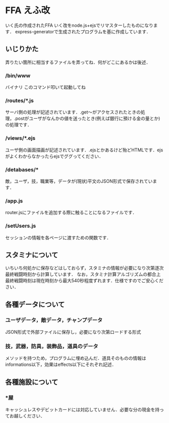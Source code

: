 # FFA えふ改
いく氏の作成されたFFA いく改をnode.js+ejsでリマスターしたものになります．
express-generatorで生成されたプログラムを基に作成しています．


## いじりかた
弄りたい箇所に相当するファイルを弄ってね．何がどこにあるかは後述．

### /bin/www
バイナリ このコマンド叩いて起動してね

### /routes/*.js
サーバ側の処理が記述されています．.get～がアクセスされたときの処理，.postがユーザがなんかの値を送ったとき(例えば銀行に預ける金の量とか)の処理です．

### /views/*.ejs
ユーザ側の画面描画が記述されています．.ejsとかあるけど殆どHTMLです．ejsがよくわからなかったらejsでググってください．

### /detabases/*
敵，ユーザ，技，職業等，データが(現状)平文のJSON形式で保存されています．

### /app.js
router.jsにファイルを追加する際に触ることになるファイルです．

### /setUsers.js
セッションの情報を各ページに渡すための関数です．



## スタミナについて
いちいち何処かに保存などはしておらず，スタミナの情報が必要になり次第逐次最終戦闘時刻から計算しています．
なお，スタミナ計算アルゴリズムの都合上最終戦闘時刻は現在時刻から最大540秒程度ずれます．仕様ですのでご安心ください．

## 各種データについて
### ユーザデータ，敵データ，チャンプデータ
JSON形式で外部ファイルに保存し，必要になり次第ロードする形式
### 技，武器，防具，装飾品，道具のデータ
メソッドを持つため，プログラムに埋め込んだ．道具そのものの情報はinformations以下，効果はeffects以下にそれぞれ記述．

## 各種施設について
### *屋
キャッシュレスやデビットカードには対応していません．必要な分の現金を持ってお越しください．

